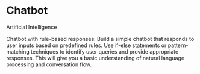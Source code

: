 # Chatbot
Artificial Intelligence 

Chatbot with rule-based responses:
Build a simple chatbot that responds to user inputs based on predefined rules. Use if-else statements or pattern-matching techniques to identify user queries and provide appropriate responses. This will give you a basic understanding of natural language processing and conversation flow.
